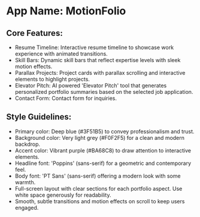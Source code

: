 # **App Name**: MotionFolio

## Core Features:

- Resume Timeline: Interactive resume timeline to showcase work experience with animated transitions.
- Skill Bars: Dynamic skill bars that reflect expertise levels with sleek motion effects.
- Parallax Projects: Project cards with parallax scrolling and interactive elements to highlight projects.
- Elevator Pitch: AI powered 'Elevator Pitch' tool that generates personalized portfolio summaries based on the selected job application.
- Contact Form: Contact form for inquiries.

## Style Guidelines:

- Primary color: Deep blue (#3F51B5) to convey professionalism and trust.
- Background color: Very light grey (#F0F2F5) for a clean and modern backdrop.
- Accent color: Vibrant purple (#BA68C8) to draw attention to interactive elements.
- Headline font: 'Poppins' (sans-serif) for a geometric and contemporary feel.
- Body font: 'PT Sans' (sans-serif) offering a modern look with some warmth.
- Full-screen layout with clear sections for each portfolio aspect. Use white space generously for readability.
- Smooth, subtle transitions and motion effects on scroll to keep users engaged.